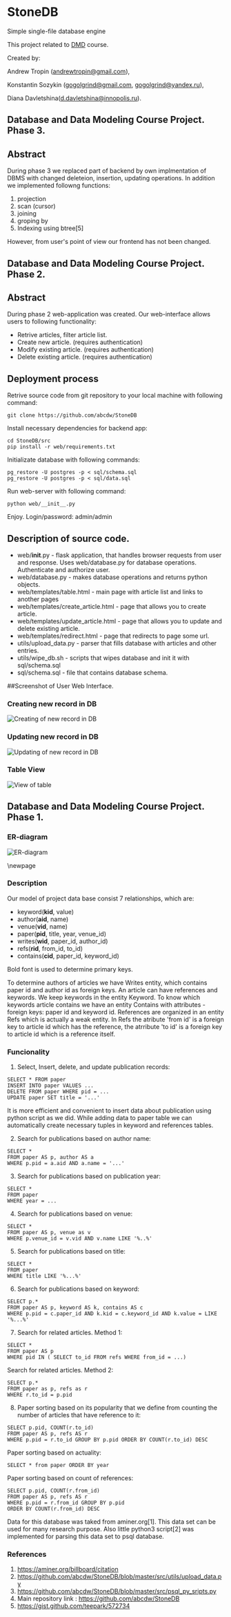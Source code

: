 # StoneDB 
Simple single-file database engine

This project related to [DMD](https://github.com/abcdw/inno/tree/master/DMD) course.

Created by:

Andrew Tropin (andrewtropin@gmail.com),

Konstantin Sozykin (gogolgrind@gmail.com, gogolgrind@yandex.ru),

Diana Davletshina(d.davletshina@innopolis.ru).

## Database and Data Modeling Course Project. Phase  3.

## Abstract 
During phase 3 we replaced part of backend by own implmentation of DBMS with changed deleteion, insertion, updating operations. In addition we implemented followng functions:

1. projection
2. scan (cursor)
3. joining
4. groping by
5. Indexing using btree[5]

However, from user's point of view our frontend has not been changed.

## Database and Data Modeling Course Project. Phase  2.

## Abstract 

During phase 2 web-application was created. Our web-interface allows users to following functionality:

* Retrive articles, filter article list.
* Create new article. (requires authentication)
* Modify existing article. (requires authentication)
* Delete existing article. (requires authentication)

## Deployment process

Retrive source code from git repository to your local machine with following command:
```
git clone https://github.com/abcdw/StoneDB
```

Install necessary dependencies for backend app:
```
cd StoneDB/src
pip install -r web/requirements.txt
```

Initializate database with following commands:
```
pg_restore -U postgres -p < sql/schema.sql
pg_restore -U postgres -p < sql/data.sql
```

Run web-server with following command:
```
python web/__init__.py
```

Enjoy. Login/password: admin/admin 

## Description of source code.

* web/__init__.py - flask application, that handles browser requests from user and response. Uses web/database.py for database operations. Authenticate and authorize user.
* web/database.py - makes database operations and returns python objects.
* web/templates/table.html - main page with article list and links to another pages
* web/templates/create_article.html - page that allows you to create article.
* web/templates/update_article.html - page that allows you to update and delete existing article.
* web/templates/redirect.html - page that redirects to page some url.
* utils/upload_data.py - parser that fills database with articles and other entries.
* utils/wipe_db.sh - scripts that wipes database and init it with sql/schema.sql
* sql/schema.sql - file that contains database schema.

##Screenshot of User Web Interface.
### Creating  new record in DB
![Creating of new record in DB](https://raw.githubusercontent.com/abcdw/StoneDB/master/pics/create_article.png)
### Updating new record in DB
![Updating of new record in DB](https://raw.githubusercontent.com/abcdw/StoneDB/master/pics/update_article.png)
### Table View
![View of table](https://raw.githubusercontent.com/abcdw/StoneDB/master/pics/table.png)

## Database and Data Modeling Course Project. Phase  1.

### ER-diagram
![ER-diagram](https://raw.githubusercontent.com/abcdw/StoneDB/master/report/pics/er_diag.jpg)

\newpage

### Description
Our model of project data base consist 7 relationships, which are:

* keyword(__kid__, value)
* author(__aid__, name)
* venue(__vid__, name)
* paper(__pid__, title, year, venue_id)
* writes(__wid__, paper_id, author_id)
* refs(__rid__, from_id, to_id)
* contains(__cid__, paper_id, keyword_id)

Bold font is used to determine primary keys. 

To determine authors of articles we have Writes entity, which contains paper id and author id as foreign keys.
An article can have references and keywords. We keep keywords in the entity Keyword. To know which keywords article contains we have an entity Contains with attributes - foreign keys: paper id and keyword id. References are organized in an entity Refs which is actually a weak entity. In Refs the atribute 'from id' is a foreign key to article id which has the reference,  the atrribute 'to id' is  a foreign key to article id which is a reference itself.



### Funcionality

1. Select, Insert, delete, and update publication records:
```
SELECT * FROM paper 
INSERT INTO paper VALUES ...
DELETE FROM paper WHERE pid = ...
UPDATE paper SET title = '...' 
```

It is more efficient and convenient to insert data about publication using python script as we did. While adding data to paper table we can automatically create necessary tuples in keyword and references tables.

2. Search for publications based on author name:
```
SELECT * 
FROM paper AS p, author AS a 
WHERE p.pid = a.aid AND a.name = '...'
```
3. Search for publications based on publication year:
```
SELECT * 
FROM paper 
WHERE year = ...
```
4. Search for publications based on venue:
```
SELECT * 
FROM paper AS p, venue as v 
WHERE p.venue_id = v.vid AND v.name LIKE '%..%'
```
5. Search for publications based on title:
```
SELECT * 
FROM paper 
WHERE title LIKE '%...%'
```
6. Search for publications based on keyword:
```
SELECT p.* 
FROM paper AS p, keyword AS k, contains AS c 
WHERE p.pid = c.paper_id AND k.kid = c.keyword_id AND k.value = LIKE '%...%'
```
7. Search for related articles. Method 1:
```
SELECT * 
FROM paper AS p 
WHERE pid IN ( SELECT to_id FROM refs WHERE from_id = ...)
```
Search for related articles. Method 2:
```
SELECT p.* 
FROM paper as p, refs as r 
WHERE r.to_id = p.pid
```
8. Paper sorting based on its popularity that we define from counting the number of articles that have reference to it:
```
SELECT p.pid, COUNT(r.to_id) 
FROM paper AS p, refs AS r 
WHERE p.pid = r.to_id GROUP BY p.pid ORDER BY COUNT(r.to_id) DESC
```
Paper sorting based on actuality:
```
SELECT * from paper ORDER BY year
```
Paper sorting based on count of references:
```
SELECT p.pid, COUNT(r.from_id) 
FROM paper AS p, refs AS r 
WHERE p.pid = r.from_id GROUP BY p.pid 
ORDER BY COUNT(r.from_id) DESC
```


Data for this database was taked from aminer.org[1]. This data set can be used for many research purpose. Also little python3 script[2] was implemented for parsing this data set to psql database.


### References
1. https://aminer.org/billboard/citation
2. https://github.com/abcdw/StoneDB/blob/master/src/utils/upload_data.py
3. https://github.com/abcdw/StoneDB/blob/master/src/psql_py_sripts.py
4. Main repository link : https://github.com/abcdw/StoneDB
5. https://gist.github.com/teepark/572734
